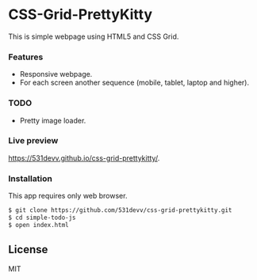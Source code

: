 # CSS-Grid-PrettyKitty

This is simple webpage using HTML5 and CSS Grid.

### Features

- Responsive webpage.
- For each screen another sequence (mobile, tablet, laptop and  higher).

### TODO

- Pretty image loader.

### Live preview

https://531devv.github.io/css-grid-prettykitty/.

### Installation

This app requires only web browser.

```sh
$ git clone https://github.com/531devv/css-grid-prettykitty.git
$ cd simple-todo-js
$ open index.html
```
License
----

MIT
